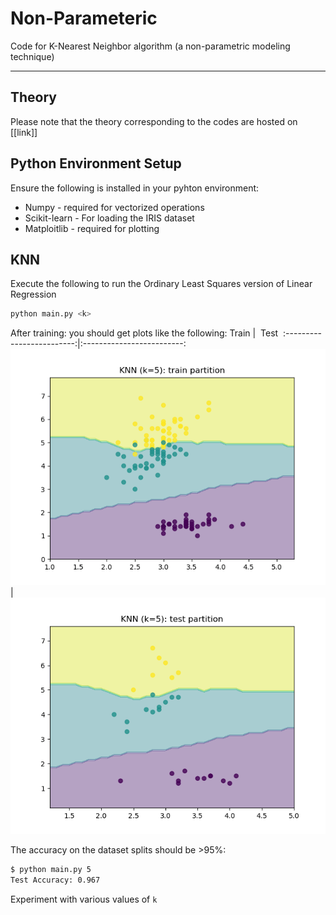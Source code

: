 
# Non-Parameteric

Code for K-Nearest Neighbor algorithm (a non-parametric modeling technique)

---

## Theory

Please note that the theory corresponding to the codes are hosted on [[link]]

## Python Environment Setup

Ensure the following is installed in your pyhton environment:

- Numpy - required for vectorized operations
- Scikit-learn - For loading the IRIS dataset
- Matploitlib - required for plotting

## KNN

Execute the following to run the Ordinary Least Squares version of Linear Regression

```bash
python main.py <k>
```

After training: you should get plots like the following:
Train             |  &nbsp;Test&nbsp;
:-------------------------:|:-------------------------:
![A plot showing how the model fits the data on the train set](static/decision_boundary.png "KNN Train Fit")  |  ![A plot showing how the model fits the data on the test set](static/decision_boundary_test.png "KNN Test Fit")

The accuracy on the dataset splits should be >95%:

```bash
$ python main.py 5
Test Accuracy: 0.967
```

Experiment with various values of `k`
